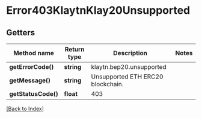 # Error403KlaytnKlay20Unsupported

## Getters

Method name | Return type | Description | Notes
------------ | ------------- | ------------- | -------------
**getErrorCode()** | **string** | klaytn.bep20.unsupported |
**getMessage()** | **string** | Unsupported ETH ERC20 blockchain. |
**getStatusCode()** | **float** | 403 |

[[Back to Index]](../index.md)
